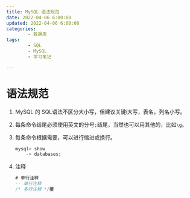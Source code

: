 ```yaml
---
title: MySQL 语法规范
date: 2022-04-06 6:00:00
updated: 2022-04-06 6:00:00
categories:
        - 数据库
tags:
        - SQL
        - MySQL
        - 学习笔记

---
```


# 语法规范

1. MySQL 的 SQL语法不区分大小写，但建议关键i大写，表名，列名小写。

2. 每条命令结尾必须使用英文的分号`;`结尾，当然也可以用其他的，比如`\g`。

3. 每条命令根据需要，可以进行缩进或换行。

   ```sql
   mysql> show
       -> databases;
   ```

   

4. 注释

   ```sql
   # 单行注释
   -- 单行注释
   /* 多行注释 */覆
   ```
   
   